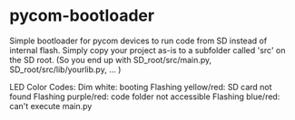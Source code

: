 # pycom-bootloader
Simple bootloader for pycom devices to run code from SD instead of internal flash.
Simply copy your project as-is to a subfolder called 'src' on the SD root.
(So you end up with SD_root/src/main.py, SD_root/src/lib/yourlib.py, ... )

LED Color Codes:
Dim white: booting
Flashing yellow/red: SD card not found
Flashing purple/red: code folder not accessible
Flashing blue/red: can't execute main.py
